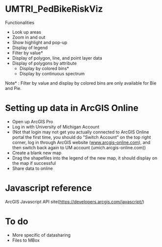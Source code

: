 # UMTRI_PedBikeRiskViz

Functionalities
- Look up areas
- Zoom in and out
- Show highlight and pop-up 
- Display of legend
- Filter by value*
- Display of polygon, line, and point layer data
- Display of polygons by attribute 
	- Display by colored bins* 
	- Display by continuous spectrum

Note* : 
Filter by value and display by colored bins are only available for Bie and Pie.  


# Setting up data in ArcGIS Online 

- Open up ArcGIS Pro 
- Log in with University of Michigan Account 
- (Not that login may not get you actually connected to ArcGIS Online portal the first time, you should do "Switch Account" on the top right corner, log in through ArcGIS website (www.arcgis-online.com), and then switch back again to UM account (umich.arcgis-online.com))
- Create a blank new map
- Drag the shapefiles into the legend of the new map, it should display on the map if successful 
- Share data to online 

# Javascript reference 
ArcGIS Javascript API site(https://developers.arcgis.com/javascript/)

# To do 
- More specific of datasharing 
- Files to MBox 